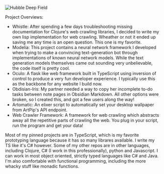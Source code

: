 ![Hubble Deep Field](https://raw.githubusercontent.com/OliverAndrews/OliverAndrews/main/home.png)

Project Overviews:

- Whistle: After spending a few days troubleshooting missing documentation for Clojure's web crawling libraries, I decided to write my own lisp implementation for web crawling. Wheather or not it ended up saving me any time is an open question. This one is my favorite.
- Modelia: This project contains a neural network framework I developed when trying to make a convincing text-generation bot through implementations of known neural network models. While the text generation models themselves came out sounding very unbelievable, the code itself is pretty cool.
- Oculo: A flask like web framework built in TypeScript using inversion of control to produce a very fun developer experience. I typically use this as the backbone for any website I build now.
- Obdisian-Iris: My partner needed a way to copy her incomplete to-do tasks between note pages in Obsidian Markdown. All other options were broken, so I created this, and got a few users along the way!
- Artomatic: An elixer script to automatically set your desktop wallpaper from ArtPip's API endpoint.
- Web Crawler Framework: A framework for web crawling which abstracts away all the repetitive parts of crawling the web. You plug in your script, run the program and get your data!

Most of my pinned projects are in TypeScript, which is my favorite prototyping language because it has so many librares available. I write my TS like it's C# however. Some of my other repos are in other languages, including Clojure, C# (I work in this professionally), python and Javascript. I can work in most object oriented, strictly typed languages like C# and Java. I'm also comfortable with functional programming, including the more whacky stuff like monadic functions.
